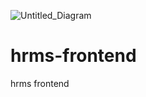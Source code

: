 ![Untitled_Diagram](https://user-images.githubusercontent.com/78684394/124153875-989bcc80-da9d-11eb-9299-261854f9d806.png)

# hrms-frontend
hrms frontend
